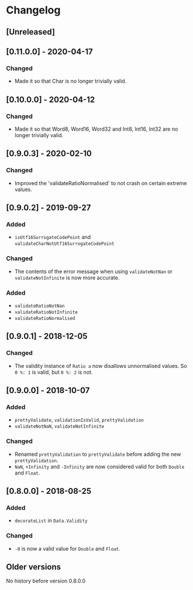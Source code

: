 # Changelog

## [Unreleased]

## [0.11.0.0] - 2020-04-17

### Changed

* Made it so that Char is no longer trivially valid.

## [0.10.0.0] - 2020-04-12

### Changed

* Made it so that Word8, Word16, Word32 and Int8, Int16, Int32 are no longer trivially valid.

## [0.9.0.3] - 2020-02-10

### Changed

* Improved the 'validateRatioNormalised' to not crash on certain extreme values.

## [0.9.0.2] - 2019-09-27

### Added

* `isUtf16SurrogateCodePoint` and `validateCharNotUtf16SurrogateCodePoint`

### Changed

* The contents of the error message when using `validateNotNan` or `validateNotInfinite` is now more accurate.

### Added

* `validateRatioNotNan`
* `validateRatioNotInfinite`
* `validateRatioNormalised`

## [0.9.0.1] - 2018-12-05

### Changed

* The validity instance of `Ratio a` now disallows unnormalised values.
  So `0 %: 1` is valid, but `0 %: 2` is not.

## [0.9.0.0] - 2018-10-07

### Added

* `prettyValidate`, `validationIsValid`, `prettyValidation`
* `validateNotNaN`, `validateNotInfinite`

### Changed

* Renamed `prettyValidation` to `prettyValidate` before adding the new `prettyValidation`.
* `NaN`, `+Infinity` and `-Infinity` are now considered valid for both `Double` and `Float`.

## [0.8.0.0] - 2018-08-25

### Added
* `decorateList` in `Data.Validity`

### Changed
* `-0` is now a valid value for `Double` and `Float`.

## Older versions

No history before version 0.8.0.0
